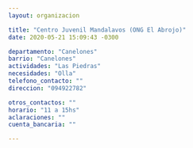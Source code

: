 ```yaml
---
layout: organizacion

title: "Centro Juvenil Mandalavos (ONG El Abrojo)"
date: 2020-05-21 15:09:43 -0300

departamento: "Canelones"
barrio: "Canelones"
actividades: "Las Piedras"
necesidades: "Olla"
telefono_contacto: ""
direccion: "094922782"

otros_contactos: ""
horario: "11 a 15hs"
aclaraciones: ""
cuenta_bancaria: ""

---
```

